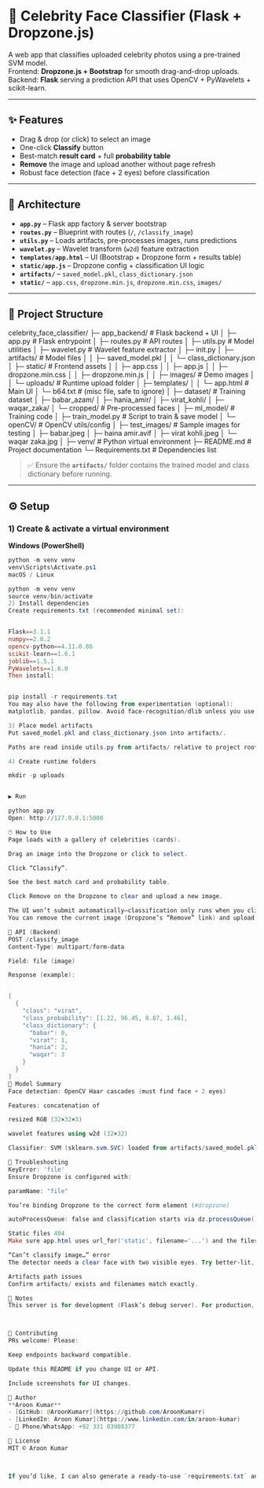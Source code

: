 # 🎯 Celebrity Face Classifier (Flask + Dropzone.js)

A web app that classifies uploaded celebrity photos using a pre-trained SVM model.  
Frontend: **Dropzone.js + Bootstrap** for smooth drag-and-drop uploads.  
Backend: **Flask** serving a prediction API that uses OpenCV + PyWavelets + scikit-learn.

---

## ✨ Features

- Drag & drop (or click) to select an image
- One-click **Classify** button
- Best-match **result card** + full **probability table**
- **Remove** the image and upload another without page refresh
- Robust face detection (face + 2 eyes) before classification

---

## 🧩 Architecture

- **`app.py`** – Flask app factory & server bootstrap
- **`routes.py`** – Blueprint with routes (`/`, `/classify_image`)
- **`utils.py`** – Loads artifacts, pre-processes images, runs predictions
- **`wavelet.py`** – Wavelet transform (`w2d`) feature extraction
- **`templates/app.html`** – UI (Bootstrap + Dropzone form + results table)
- **`static/app.js`** – Dropzone config + classification UI logic
- **`artifacts/`** – `saved_model.pkl`, `class_dictionary.json`
- **`static/`** – `app.css`, `dropzone.min.js`, `dropzone.min.css`, `images/`

---

## 📁 Project Structure

celebrity_face_classifier/
├─ app_backend/ # Flask backend + UI
│ ├─ app.py # Flask entrypoint
│ ├─ routes.py # API routes
│ ├─ utils.py # Model utilities
│ ├─ wavelet.py # Wavelet feature extractor
│ ├─ init.py
│ ├─ artifacts/ # Model files
│ │ ├─ saved_model.pkl
│ │ └─ class_dictionary.json
│ ├─ static/ # Frontend assets
│ │ ├─ app.css
│ │ ├─ app.js
│ │ ├─ dropzone.min.css
│ │ ├─ dropzone.min.js
│ │ ├─ images/ # Demo images
│ │ └─ uploads/ # Runtime upload folder
│ ├─ templates/
│ │ └─ app.html # Main UI
│ └─ b64.txt # (misc file, safe to ignore)
│
├─ dataset/ # Training dataset
│ ├─ babar_azam/
│ ├─ hania_amir/
│ ├─ virat_kohli/
│ ├─ waqar_zaka/
│ └─ cropped/ # Pre-processed faces
│
├─ ml_model/ # Training code
│ ├─ train_model.py # Script to train & save model
│ └─ openCV/ # OpenCV utils/config
│
├─ test_images/ # Sample images for testing
│ ├─ babar.jpeg
│ ├─ haina amir.avif
│ ├─ virat kohli.jpeg
│ └─ waqar zaka.jpg
│
├─ venv/ # Python virtual environment
├─ README.md # Project documentation
└─ Requirements.txt # Dependencies list
> ✅ Ensure the **`artifacts/`** folder contains the trained model and class dictionary before running.

---

## ⚙️ Setup

### 1) Create & activate a virtual environment

**Windows (PowerShell)**
```powershell
python -m venv venv
venv\Scripts\Activate.ps1
macOS / Linux

python -m venv venv
source venv/bin/activate
2) Install dependencies
Create requirements.txt (recommended minimal set):


Flask==3.1.1
numpy==2.0.2
opencv-python==4.11.0.86
scikit-learn==1.6.1
joblib==1.5.1
PyWavelets==1.6.0
Then install:


pip install -r requirements.txt
You may also have the following from experimentation (optional):
matplotlib, pandas, pillow. Avoid face-recognition/dlib unless you use them—those are heavy.

3) Place model artifacts
Put saved_model.pkl and class_dictionary.json into artifacts/.

Paths are read inside utils.py from artifacts/ relative to project root.

4) Create runtime folders

mkdir -p uploads


▶️ Run

python app.py
Open: http://127.0.0.1:5000

🖱️ How to Use
Page loads with a gallery of celebrities (cards).

Drag an image into the Dropzone or click to select.

Click “Classify”.

See the best match card and probability table.

Click Remove on the Dropzone to clear and upload a new image.

The UI won’t submit automatically—classification only runs when you click “Classify”.
You can remove the current image (Dropzone’s “Remove” link) and upload another without reloading the page.

🔌 API (Backend)
POST /classify_image
Content-Type: multipart/form-data

Field: file (image)

Response (example):


[
  {
    "class": "virat",
    "class_probability": [1.22, 96.45, 0.87, 1.46],
    "class_dictionary": {
      "babar": 0,
      "virat": 1,
      "hania": 2,
      "waqar": 3
    }
  }
]
🧠 Model Summary
Face detection: OpenCV Haar cascades (must find face + 2 eyes)

Features: concatenation of

resized RGB (32×32×3)

wavelet features using w2d (32×32)

Classifier: SVM (sklearn.svm.SVC) loaded from artifacts/saved_model.pkl

🐞 Troubleshooting
KeyError: 'file'
Ensure Dropzone is configured with:

paramName: "file"

You’re binding Dropzone to the correct form element (#dropzone)

autoProcessQueue: false and classification starts via dz.processQueue() when clicking Classify.

Static files 404
Make sure app.html uses url_for('static', filename='...') and the files exist under static/.

“Can’t classify image…” error
The detector needs a clear face with two visible eyes. Try better-lit, frontal images.

Artifacts path issues
Confirm artifacts/ exists and filenames match exactly.

🔐 Notes
This server is for development (Flask’s debug server). For production, use a WSGI server (e.g., Gunicorn/Uvicorn behind Nginx).



🤝 Contributing
PRs welcome! Please:

Keep endpoints backward compatible.

Update this README if you change UI or API.

Include screenshots for UI changes.

👤 Author  
**Aroon Kumar**  
- [GitHub: @AroonKumarr](https://github.com/AroonKumarr)  
- [LinkedIn: Aroon Kumar](https://www.linkedin.com/in/aroon-kumar)  
- 📱 Phone/WhatsApp: +92 331 03908377

📄 License
MIT © Aroon Kumar



If you’d like, I can also generate a ready-to-use `requirements.txt` and a `.gitignore` snippet for Python/Flask projects.
